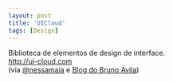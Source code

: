 ```yaml
---
layout: post
title: 'UICloud'
tags: [Design]
---
```


Biblioteca de elementos de design de interface.<br>
<http://ui-cloud.com><br>
(via [@nessamaia](https://twitter.com/nessamaia/status/393535231376232448) e [Blog do Bruno Ávila](http://www.brunoavila.com.br/avante/utilitarios/a-maior-biblioteca-de-elementos-de-design-de-interface-do-mundo.html))
